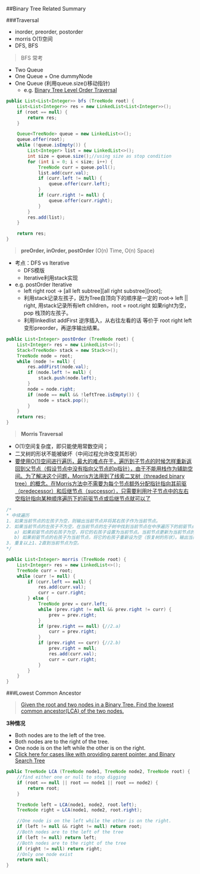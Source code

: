 ##Binary Tree Related Summary

###Traversal
-	inorder, preorder, postorder
-	morris O(1)空间
-	DFS, BFS

> BFS 常考
-	Two Queue
-	One Queue + One dummyNode
-	One Queue (利用queue.size()移动指针)
	-	e.g. [Binary Tree Level Order Traversal](https://oj.leetcode.com/problems/binary-tree-level-order-traversal/)

```java
public List<List<Integer>> bfs (TreeNode root) {
	List<List<Integer>> res = new LinkedList<List<Integer>>();
	if (root == null) {
		return res;
	}

	Queue<TreeNode> queue = new LinkedList<>();
	queue.offer(root);
	while (!queue.isEmpty()) {
		List<Integer> list = new LinkedList<>();
		int size = queue.size();//using size as stop condition
		for (int i = 0; i < size; i++) {
			TreeNode curr = queue.poll();
			list.add(curr.val);
			if (curr.left != null) {
				queue.offer(curr.left);
			}
			if (curr.right != null) {
				queue.offer(curr.right);
			}
		}
		res.add(list);
	}

	return res;
}
```

> **preOrder, inOrder, postOrder** (O(n) Time, O(n) Space)
-	考点：DFS vs Iterative
	- DFS模版
	- Iterative利用stack实现
- e.g. postOrder Iterative
	- left right root -> [all left subtree][all right substree][root];
	- 利用stack记录左孩子，因为Tree自顶向下的顺序是一定的 root-> left || right, 用stack记录所有left children，root = root.right 如果right为空，pop 栈顶的左孩子。
	- 利用linkedlist addFirst 逆序插入，从右往左看的话 等价于 root right left 变形preorder，再逆序输出结果。

```java
public List<Integer> postOrder (TreeNode root) {
	List<Integer> res = new LinkedList<>();
	Stack<TreeNode> stack = new Stack<>();
	TreeNode node = root;
	while (node != null) {
		res.addFirst(node.val);
		if (node.left != null) {
			stack.push(node.left);
		}
		node = node.right;
		if (node == null && !leftTree.isEmpty()) {
			node = stack.pop();
		}
	}
	return res; 
}
```

>**Morris Traversal**
-	 O(1)空间复杂度，即只能使用常数空间；
-	 二叉树的形状不能被破坏（中间过程允许改变其形状）
-	 [要使用O(1)空间进行遍历，最大的难点在于，遍历到子节点的时候怎样重新返回到父节点（假设节点中没有指向父节点的p指针），由于不能用栈作为辅助空间。为了解决这个问题，Morris方法用到了线索二叉树（threaded binary tree）的概念。在Morris方法中不需要为每个节点额外分配指针指向其前驱（predecessor）和后继节点（successor），只需要利用叶子节点中的左右空指针指向某种顺序遍历下的前驱节点或后继节点就可以了](http://www.cnblogs.com/AnnieKim/archive/2013/06/15/MorrisTraversal.html)

```java
/*
* 中续遍历
1. 如果当前节点的左孩子为空，则输出当前节点并将其右孩子作为当前节点。
2. 如果当前节点的左孩子不为空，在当前节点的左子树中找到当前节点在中序遍历下的前驱节点。
   a) 如果前驱节点的右孩子为空，将它的右孩子设置为当前节点。当前节点更新为当前节点的左孩子。
   b) 如果前驱节点的右孩子为当前节点，将它的右孩子重新设为空（恢复树的形状）。输出当前节点。当前节点更新为当前节点的右孩子。
3. 重复以上1、2直到当前节点为空。
*/

public List<Integer> morris (TreeNode root) {
	List<Integer> res = new LinkedList<>();
	TreeNode curr = root;
	while (curr != null) {
		if (curr.left == null) {
			res.add(curr.val);
			curr = curr.right;
		} else {
			TreeNode prev = curr.left;
			while (prev.right != null && prev.right != curr) {
				prev = prev.right;
			}
			if (prev.right == null) {//2.a)
				curr = prev.right;
			}
			if (prev.right == curr) {//2.b)
				prev.right = null;
				res.add(curr.val);
				curr = curr.right;
			}
		}	
	}
}
```

###Lowest Common Ancestor
> [Given the root and two nodes in a Binary Tree. Find the lowest common ancestor(LCA) of the two nodes.](http://www.lintcode.com/en/problem/lowest-common-ancestor/)


**3种情况**
- Both nodes are to the left of the tree.
- Both nodes are to the right of the tree.
- One node is on the left while the other is on the right.
- [Click here for cases like with providing parent pointer, and Binary Search Tree](http://deanwen.com/lessons/2015/01/04/LeeCode-Lowest-Common-Ancestor/)

```java
public TreeNode LCA (TreeNode node1, TreeNode node2, TreeNode root) {
	//find either one or null to stop digging
	if (root == null || root == node1 || root == node2) {
		return root;
	}

	TreeNode left = LCA(node1, node2, root.left);
	TreeNode right = LCA(node1, node2, root.right);

    //One node is on the left while the other is on the right.
	if (left != null && right != null) return root;
	//Both nodes are to the left of the tree
	if (left != null) return left;
	//Both nodes are to the right of the tree
	if (right != null) return right;
	//Only one node exist
	return null;
}
```